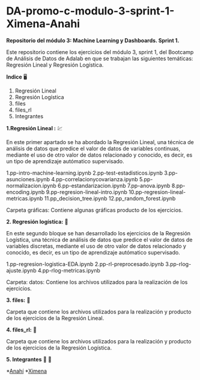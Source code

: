 # DA-promo-c-modulo-3-sprint-1-Ximena-Anahi

**Repositorio del módulo 3: Machine Learning y Dashboards. Sprint 1.**

Este repositorio contiene los ejercicios del módulo 3, sprint 1, del Bootcamp de Análisis de Datos de Adalab en que se trabajan las siguientes temáticas: Regresión Lineal y Regresión Logística.

**Indice** :desktop_computer:
1. Regresión Lineal
2. Regresión Logística
3. files
4. files_rl
5. Integrantes



**1.Regresión Lineal :** :chart:

En este primer apartado se ha abordado la Regresión Lineal, una técnica de análisis de datos que predice el valor de datos de variables continuas, mediante el uso de otro valor de datos relacionado y conocido, es decir, es un tipo de aprendizaje autómatico supervisado.

1.pp-intro-machine-learning.ipynb
2.pp-test-estadisticos.ipynb
3.pp-asunciones.ipynb
4.pp-correlacionycovarianza.ipynb
5.pp-normalizacion.ipynb
6.pp-estandarizacion.ipynb
7.pp-anova.ipynb
8.pp-encoding.ipynb
9.pp-regresion-lineal-intro.ipynb
10.pp-regresion-lineal-metricas.ipynb
11.pp_decision_tree.ipynb
12.pp_random_forest.ipynb

Carpeta gráficas: Contiene algunas gráficas producto de los ejercicios.


**2. Regresión logística:** :date:

En este segundo bloque se han desarrollado los ejercicios de la Regresión Logística, una técnica de análisis de datos que predice el valor de datos de variables discretas, mediante el uso de otro valor de datos relacionado y conocido, es decir, es un tipo de aprendizaje autómatico supervisado.

1.pp-regresion-logistica-EDA.ipynb
2.pp-rl-preprocesado.ipynb
3.pp-rlog-ajuste.ipynb
4.pp-rlog-metricas.ipynb


Carpeta: datos: Contiene los archivos utilizados para la realización de los ejercicios.


**3. files:** :file_folder:

Carpeta que contiene los archivos utilizados para la realización y producto de los ejercicios de la Regresión Lineal.

**4. files_rl:** :open_file_folder:

Carpeta que contiene los archivos utilizados para la realización y producto de los ejercicios de la Regresión Logística.
    
**5. Integrantes** :woman: :woman:
  
  *[Anahí](https://github.com/Animorales)
  *[Ximena](https://github.com/XimenaPTM)
  
